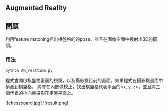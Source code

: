 ## Augmented Reality

## 問題
利用feature matching抓出棋盤格的的pose，並且在圖像空間中投射出3D的箭頭。

### 用法

```
python AR_realtime.py
```

程式會開啟棋盤格畫面的視窗，以及攝影機目前的畫面。如果程式在攝影機畫面中偵測到棋盤格，
將會在內部做校正，找出棋盤格代表平面的<x, y, z>，並且將三個代表的小向量投影在棋盤平面上。

![chessboard.jpg]
![result.png]




